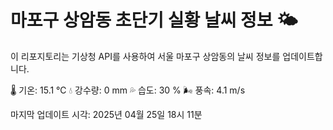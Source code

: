 
# 마포구 상암동 초단기 실황 날씨 정보 🌤️

이 리포지토리는 기상청 API를 사용하여 서울 마포구 상암동의 날씨 정보를 업데이트합니다. 

🌡️ 기온: 15.1 ℃
💧 강수량: 0 mm
💦 습도: 30 %
🌬️ 풍속: 4.1 m/s

마지막 업데이트 시각: 2025년 04월 25일 18시 11분    
